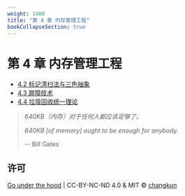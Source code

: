 ```yaml
---
weight: 1400
title: "第 4 章 内存管理工程"
bookCollapseSection: true
---
```


# 第 4 章 内存管理工程

<!-- - [4.1 内存分配器](./alloc.md) -->
- [4.2 标记清扫法与三色抽象](./cms.md)
- [4.3 屏障技术](./barrier.md)
- [4.4 垃圾回收统一理论](./unifiedgc.md)

> _640KB（内存）对于任何人都应该足够了。_
> 
> _640KB [of memory] ought to be enough for anybody._
>
> -- Bill Gates

## 许可

[Go under the hood](https://github.com/golang-design/under-the-hood) | CC-BY-NC-ND 4.0 & MIT &copy; [changkun](https://changkun.de)
